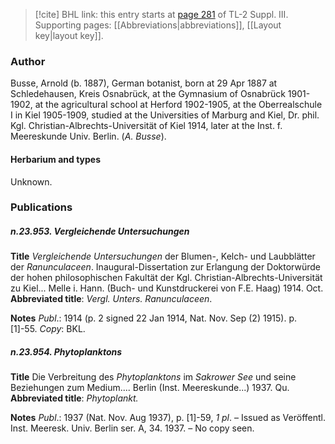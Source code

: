 > [!cite] BHL link: this entry starts at [page 281](https://www.biodiversitylibrary.org/item/103861#page/291/mode/1up) of TL-2 Suppl. III.
> Supporting pages: [[Abbreviations|abbreviations]], [[Layout key|layout key]].

### Author

Busse, Arnold (b. 1887), German botanist, born at 29 Apr 1887 at Schledehausen, Kreis Osnabrück, at the Gymnasium of Osnabrück 1901-1902, at the agricultural school at Herford 1902-1905, at the Oberrealschule I in Kiel 1905-1909, studied at the Universities of Marburg and Kiel, Dr. phil. Kgl. Christian-Albrechts-Universität of Kiel 1914, later at the Inst. f. Meereskunde Univ. Berlin. (*A. Busse*).

#### Herbarium and types

Unknown.

### Publications

##### n.23.953. Vergleichende Untersuchungen

**Title**
*Vergleichende Untersuchungen* der Blumen-, Kelch- und Laubblätter der *Ranunculaceen*. Inaugural-Dissertation zur Erlangung der Doktorwürde der hohen philosophischen Fakultät der Kgl. Christian-Albrechts-Universität zu Kiel... Melle i. Hann. (Buch- und Kunstdruckerei von F.E. Haag) 1914. Oct.
**Abbreviated title**: *Vergl. Unters. Ranunculaceen*.

**Notes**
*Publ*.: 1914 (p. 2 signed 22 Jan 1914, Nat. Nov. Sep (2) 1915). p. \[1\]-55. *Copy*: BKL.

##### n.23.954. Phytoplanktons

**Title**
Die Verbreitung des *Phytoplanktons* im *Sakrower See* und seine Beziehungen zum Medium.... Berlin (Inst. Meereskunde...) 1937. Qu.
**Abbreviated title**: *Phytoplankt.*

**Notes**
*Publ*.: 1937 (Nat. Nov. Aug 1937), p. \[1\]-59, *1 pl*. – Issued as Veröffentl. Inst. Meeresk. Univ. Berlin ser. A, 34. 1937. – No copy seen.

